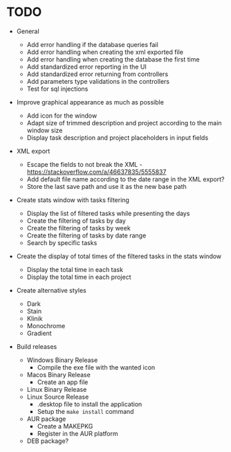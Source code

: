 # TODO

* General
    + Add error handling if the database queries fail
    + Add error handling when creating the xml exported file
    + Add error handling when creating the database the first time
    + Add standardized error reporting in the UI
    + Add standardized error returning from controllers
    + Add parameters type validations in the controllers
    + Test for sql injections

* Improve graphical appearance as much as possible
    + Add icon for the window
    + Adapt size of trimmed description and project according to the main window size
    + Display task description and project placeholders in input fields

* XML export
    + Escape the fields to not break the XML - https://stackoverflow.com/a/46637835/5555837
    + Add default file name according to the date range in the XML export?
    + Store the last save path and use it as the new base path

* Create stats window with tasks filtering
    + Display the list of filtered tasks while presenting the days
    + Create the filtering of tasks by day
    + Create the filtering of tasks by week
    + Create the filtering of tasks by date range
    + Search by specific tasks

* Create the display of total times of the filtered tasks in the stats window
    + Display the total time in each task
    + Display the total time in each project

* Create alternative styles
    + Dark
    + Stain
    + Klinik
    + Monochrome
    + Gradient

* Build releases
    + Windows Binary Release
        - Compile the exe file with the wanted icon
    + Macos Binary Release
        - Create an app file
    + Linux Binary Release
    + Linux Source Release
        - .desktop file to install the application
        - Setup the `make install` command
    + AUR package
        - Create a MAKEPKG
        - Register in the AUR platform
    + DEB package?

